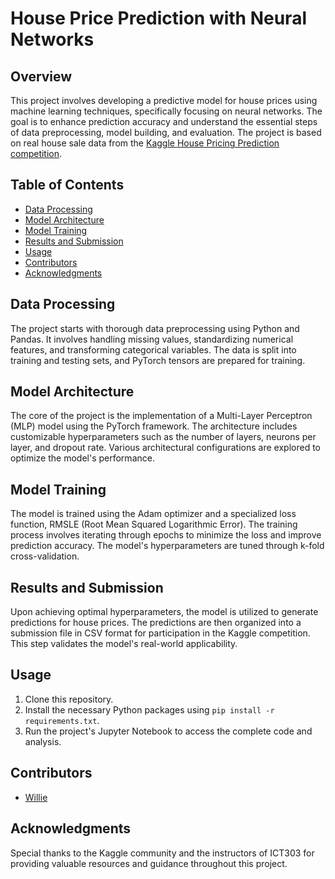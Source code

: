 # House Price Prediction with Neural Networks

## Overview
This project involves developing a predictive model for house prices using machine learning techniques, specifically focusing on neural networks. The goal is to enhance prediction accuracy and understand the essential steps of data preprocessing, model building, and evaluation. The project is based on real house sale data from the [Kaggle House Pricing Prediction competition](https://www.kaggle.com/c/house-prices-advanced-regression-techniques).

## Table of Contents
- [Data Processing](#data-processing)
- [Model Architecture](#model-architecture)
- [Model Training](#model-training)
- [Results and Submission](#results-and-submission)
- [Usage](#usage)
- [Contributors](#contributors)
- [Acknowledgments](#acknowledgments)

## Data Processing
The project starts with thorough data preprocessing using Python and Pandas. It involves handling missing values, standardizing numerical features, and transforming categorical variables. The data is split into training and testing sets, and PyTorch tensors are prepared for training.

## Model Architecture
The core of the project is the implementation of a Multi-Layer Perceptron (MLP) model using the PyTorch framework. The architecture includes customizable hyperparameters such as the number of layers, neurons per layer, and dropout rate. Various architectural configurations are explored to optimize the model's performance.

## Model Training
The model is trained using the Adam optimizer and a specialized loss function, RMSLE (Root Mean Squared Logarithmic Error). The training process involves iterating through epochs to minimize the loss and improve prediction accuracy. The model's hyperparameters are tuned through k-fold cross-validation.

## Results and Submission
Upon achieving optimal hyperparameters, the model is utilized to generate predictions for house prices. The predictions are then organized into a submission file in CSV format for participation in the Kaggle competition. This step validates the model's real-world applicability.

## Usage
1. Clone this repository.
2. Install the necessary Python packages using `pip install -r requirements.txt`.
3. Run the project's Jupyter Notebook to access the complete code and analysis.

## Contributors
- [Willie](https://github.com/pudding134)

## Acknowledgments
Special thanks to the Kaggle community and the instructors of ICT303 for providing valuable resources and guidance throughout this project.

